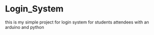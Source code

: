 # Login_System
this is my simple project for login system for students attendees with an arduino and python
